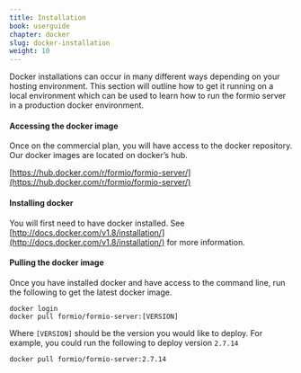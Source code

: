 ```yaml
---
title: Installation
book: userguide
chapter: docker
slug: docker-installation
weight: 10
---
```

Docker installations can occur in many different ways depending on your hosting environment. This section will outline how to get it running on a local environment which can be used to learn how to run the formio server in a production docker environment.

#### Accessing the docker image
Once on the commercial plan, you will have access to the docker repository. Our docker images are located on docker’s hub.

[https://hub.docker.com/r/formio/formio-server/](https://hub.docker.com/r/formio/formio-server/)

#### Installing docker

You will first need to have docker installed. See [http://docs.docker.com/v1.8/installation/](http://docs.docker.com/v1.8/installation/) for more information.

#### Pulling the docker image

Once you have installed docker and have access to the command line, run the following to get the latest docker image.

```
docker login
docker pull formio/formio-server:[VERSION]
```

Where ```[VERSION]``` should be the version you would like to deploy. For example, you could run the following to deploy version ```2.7.14```

```
docker pull formio/formio-server:2.7.14
```
